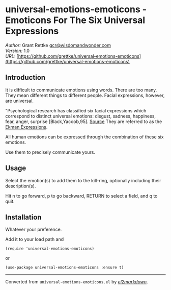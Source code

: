 # universal-emotions-emoticons - Emoticons For The Six Universal Expressions

*Author:* Grant Rettke <gcr@wisdomandwonder.com><br>
*Version:* 1.0<br>
*URL:* [https://github.com/grettke/universal-emotions-emoticons](https://github.com/grettke/universal-emotions-emoticons)<br>

## Introduction

It is difficult to communicate emotions using words. There are too many.
They mean different things to different people. Facial expressions, however,
are universal.

"Psychological research has classified six facial expressions which
correspond to distinct universal emotions: disgust, sadness, happiness,
fear, anger, surprise [Black,Yacoob,95]. [Source](https://people.ece.cornell.edu/land/OldStudentProjects/cs490-95to96/HJKIM/emotions.html)
They are referred to as the [Ekman Expressions](https://www.paulekman.com/universal-facial-expressions/).

All human emotions can be expressed through the combination of
these six emotions.

Use them to precisely communicate yours.

## Usage

Select the emotion(s) to add them to the kill-ring, optionally including
their description(s).

Hit n to go forward, p to go backward, RETURN to select a field,
and q to quit.

## Installation

Whatever your preference.

Add it to your load path and

`(require 'universal-emotions-emoticons)`

or

`(use-package universal-emotions-emoticons :ensure t)`


---
Converted from `universal-emotions-emoticons.el` by [*el2markdown*](https://github.com/Lindydancer/el2markdown).
